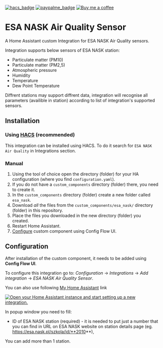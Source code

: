 [![hacs_badge](https://img.shields.io/badge/HACS-Default-orange.svg)](https://github.com/hacs/integration)
[![paypalme_badge](https://img.shields.io/badge/Donate-PayPal-0070ba)](https://paypal.me/MrGroch)
[![Buy me a coffee](https://www.buymeacoffee.com/assets/img/custom_images/orange_img.png)](https://www.buymeacoffee.com/MrGroch)

# ESA NASK Air Quality Sensor

A Home Assistant custom Integration for ESA NASK Air Quality sensors.

Integration supports below sensors of ESA NASK station:

- Particulate matter (PM10)
- Particulate matter (PM2,5)
- Atmospheric pressure
- Humidity
- Temperature
- Dew Point Temperature

Diffrent stations may support diffrent data, integration will recognise all parameters (availible in station) according to list of integration's supported sensors.

## Installation

### Using [HACS](https://hacs.xyz/) (recommended)

This integration can be installed using HACS. To do it search for `ESA NASK Air Quality` in Integrations section.

### Manual

1. Using the tool of choice open the directory (folder) for your HA configuration (where you find `configuration.yaml`).
2. If you do not have a `custom_components` directory (folder) there, you need to create it.
3. In the `custom_components` directory (folder) create a new folder called `esa_nask`.
4. Download _all_ the files from the `custom_components/esa_nask/` directory (folder) in this repository.
5. Place the files you downloaded in the new directory (folder) you created.
6. Restart Home Assistant.
7. [Configure](#Configuration) custom component using Config Flow UI.

## Configuration

After installation of the custom component, it needs to be added using **Config Flow UI**.

To configure this integration go to: _Configuration_ -> _Integrations_ -> _Add integration_ -> _ESA NASK Air Quality Sensor_.

You can also use following [My Home Assistant](http://my.home-assistant.io/) link

[![Open your Home Assistant instance and start setting up a new integration.](https://my.home-assistant.io/badges/config_flow_start.svg)](https://my.home-assistant.io/redirect/config_flow_start/?domain=esa_nask)

In popup window you need to fill:

- ID of ESA NASK station (required) - it is needed to put just a number that you can find in URL on ESA NASK website on station details page (eg. https://esa.nask.pl/szkola/id/**2010**),

You can add more than 1 station.
